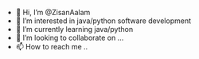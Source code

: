 - 👋 Hi, I’m @ZisanAalam
- 👀 I’m interested in java/python software development
- 🌱 I’m currently learning java/python
- 💞️ I’m looking to collaborate on ...
- 📫 How to reach me ..

<!---
ZisanAalam/ZisanAalam is a ✨ special ✨ repository because its `README.md` (this file) appears on your GitHub profile.
You can click the Preview link to take a look at your changes.
--->
